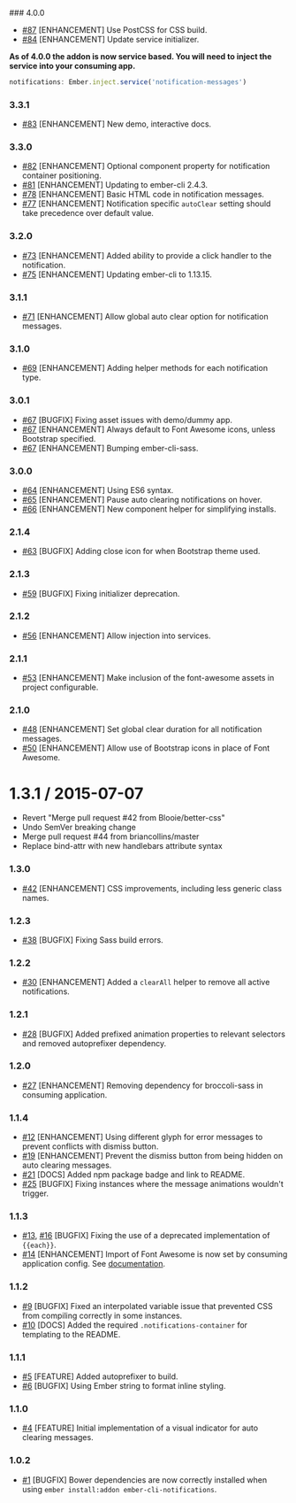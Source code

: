 ### 4.0.0

* [#87](https://github.com/Blooie/ember-cli-notifications/pull/87) [ENHANCEMENT] Use PostCSS for CSS build.
* [#84](https://github.com/Blooie/ember-cli-notifications/pull/84) [ENHANCEMENT] Update service initializer.

**As of 4.0.0 the addon is now service based. You will need to inject the service into your consuming app.**

```js
notifications: Ember.inject.service('notification-messages')
```

### 3.3.1

* [#83](https://github.com/Blooie/ember-cli-notifications/pull/83) [ENHANCEMENT] New demo, interactive docs.

### 3.3.0

* [#82](https://github.com/Blooie/ember-cli-notifications/pull/82) [ENHANCEMENT] Optional component property for notification container positioning.
* [#81](https://github.com/Blooie/ember-cli-notifications/pull/81) [ENHANCEMENT] Updating to ember-cli 2.4.3.
* [#78](https://github.com/Blooie/ember-cli-notifications/pull/78) [ENHANCEMENT] Basic HTML code in notification messages.
* [#77](https://github.com/Blooie/ember-cli-notifications/pull/77) [ENHANCEMENT] Notification specific `autoClear` setting should take precedence over default value.

### 3.2.0

* [#73](https://github.com/Blooie/ember-cli-notifications/pull/73) [ENHANCEMENT] Added ability to provide a click handler to the notification.
* [#75](https://github.com/Blooie/ember-cli-notifications/pull/75) [ENHANCEMENT] Updating ember-cli to 1.13.15.

### 3.1.1

* [#71](https://github.com/Blooie/ember-cli-notifications/pull/71) [ENHANCEMENT] Allow global auto clear option for notification messages.

### 3.1.0

* [#69](https://github.com/Blooie/ember-cli-notifications/pull/69) [ENHANCEMENT] Adding helper methods for each notification type.

### 3.0.1

* [#67](https://github.com/Blooie/ember-cli-notifications/pull/67) [BUGFIX] Fixing asset issues with demo/dummy app.
* [#67](https://github.com/Blooie/ember-cli-notifications/pull/67) [ENHANCEMENT] Always default to Font Awesome icons, unless Bootstrap specified.
* [#67](https://github.com/Blooie/ember-cli-notifications/pull/67) [ENHANCEMENT] Bumping ember-cli-sass.

### 3.0.0

* [#64](https://github.com/Blooie/ember-cli-notifications/pull/64) [ENHANCEMENT] Using ES6 syntax.
* [#65](https://github.com/Blooie/ember-cli-notifications/pull/65) [ENHANCEMENT] Pause auto clearing notifications on hover.
* [#66](https://github.com/Blooie/ember-cli-notifications/pull/66) [ENHANCEMENT] New component helper for simplifying installs.

### 2.1.4

* [#63](https://github.com/Blooie/ember-cli-notifications/pull/63) [BUGFIX] Adding close icon for when Bootstrap theme used.

### 2.1.3

* [#59](https://github.com/Blooie/ember-cli-notifications/pull/56) [BUGFIX] Fixing initializer deprecation.

### 2.1.2

* [#56](https://github.com/Blooie/ember-cli-notifications/pull/56) [ENHANCEMENT] Allow injection into services.

### 2.1.1

* [#53](https://github.com/Blooie/ember-cli-notifications/pull/53) [ENHANCEMENT] Make inclusion of the font-awesome assets in project configurable.

### 2.1.0

* [#48](https://github.com/Blooie/ember-cli-notifications/pull/48) [ENHANCEMENT] Set global clear duration for all notification messages.
* [#50](https://github.com/Blooie/ember-cli-notifications/pull/50) [ENHANCEMENT] Allow use of Bootstrap icons in place of Font Awesome.

1.3.1 / 2015-07-07
==================

  * Revert "Merge pull request #42 from Blooie/better-css"
  * Undo SemVer breaking change
  * Merge pull request #44 from briancollins/master
  * Replace bind-attr with new handlebars attribute syntax

### 1.3.0

* [#42](https://github.com/Blooie/ember-cli-notifications/pull/42) [ENHANCEMENT] CSS improvements, including less generic class names.

### 1.2.3

* [#38](https://github.com/Blooie/ember-cli-notifications/pull/38) [BUGFIX] Fixing Sass build errors.

### 1.2.2

* [#30](https://github.com/Blooie/ember-cli-notifications/pull/30) [ENHANCEMENT] Added a `clearAll` helper to remove all active notifications.

### 1.2.1

* [#28](https://github.com/Blooie/ember-cli-notifications/pull/28) [BUGFIX] Added prefixed animation properties to relevant selectors and removed autoprefixer dependency.

### 1.2.0

* [#27](https://github.com/Blooie/ember-cli-notifications/pull/27) [ENHANCEMENT] Removing dependency for broccoli-sass in consuming application.

### 1.1.4

* [#12](https://github.com/Blooie/ember-cli-notifications/pull/12) [ENHANCEMENT] Using different glyph for error messages to prevent conflicts with dismiss button.
* [#19](https://github.com/Blooie/ember-cli-notifications/pull/19) [ENHANCEMENT] Prevent the dismiss button from being hidden on auto clearing messages.
* [#21](https://github.com/Blooie/ember-cli-notifications/pull/21) [DOCS] Added npm package badge and link to README.
* [#25](https://github.com/Blooie/ember-cli-notifications/pull/25) [BUGFIX] Fixing instances where the message animations wouldn't trigger.

### 1.1.3

* [#13](https://github.com/Blooie/ember-cli-notifications/pull/13), [#16](https://github.com/Blooie/ember-cli-notifications/pull/16) [BUGFIX] Fixing the use of a deprecated implementation of `{{each}}`.
* [#14](https://github.com/Blooie/ember-cli-notifications/pull/14) [ENHANCEMENT] Import of Font Awesome is now set by consuming application config. See [documentation](https://github.com/Blooie/ember-cli-notifications/blob/master/README.md#font-awesome).

### 1.1.2

* [#9](https://github.com/Blooie/ember-cli-notifications/pull/9) [BUGFIX] Fixed an interpolated variable issue that prevented CSS from compiling correctly in some instances.
* [#10](https://github.com/Blooie/ember-cli-notifications/pull/10) [DOCS] Added the required `.notifications-container` for templating to the README.

### 1.1.1

* [#5](https://github.com/Blooie/ember-cli-notifications/pull/5) [FEATURE] Added autoprefixer to build.
* [#6](https://github.com/Blooie/ember-cli-notifications/pull/6) [BUGFIX] Using Ember string to format inline styling.

### 1.1.0

* [#4](https://github.com/Blooie/ember-cli-notifications/pull/4) [FEATURE] Initial implementation of a visual indicator for auto clearing messages.

### 1.0.2

* [#1](https://github.com/Blooie/ember-cli-notifications/pull/1) [BUGFIX] Bower dependencies are now correctly installed when using `ember install:addon ember-cli-notifications`.
